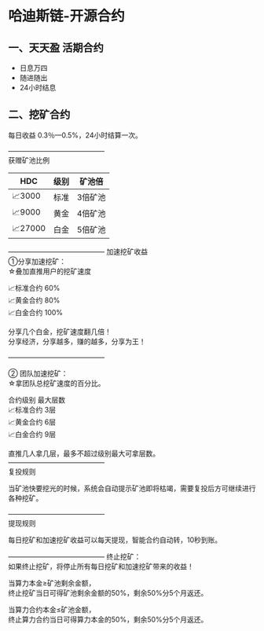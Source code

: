 # 哈迪斯链-开源合约

## 一、天天盈 活期合约

+ 日息万四
+ 随进随出
+ 24小时结息

## 二、挖矿合约

每日收益
0.3％—0.5%，24小时结算一次。

——————————————  
获赠矿池比例

|HDC|        级别 |   矿池倍
|--|--|--|
|📈3000   | 标准 |  3倍矿池
|📈9000  |  黄金 |  4倍矿池
|📈27000|  白金  | 5倍矿池

——————————————
加速挖矿收益  
①分享加速挖矿：  
☆叠加直推用户的挖矿速度  

📈标准合约      60%  
📈黄金合约      80%  
📈白金合约      100%  


分享几个白金，挖矿速度翻几倍！  
分享经济，分享越多，赚的越多，分享为王！  

——————————————

② 团队加速挖矿：  
☆拿团队总挖矿速度的百分比。  

合约级别     最大层数  
📈标准合约      3层  
📈黄金合约      6层  
📈白金合约      9层  

直推几人拿几层，最多不超过级别最大可拿层数。  
——————————————  
复投规则 

当矿池快要挖光的时候，系统会自动提示矿池即将枯竭，需要复投后方可继续进行各种挖矿。

——————————————  
提现规则 

每日挖矿和加速挖矿收益可以每天提现，智能合约自动转，10秒到账。

——————————————
终止挖矿：  
如果终止挖矿，将停止所有每日挖矿和加速挖矿带来的收益！

当算力本金≥矿池剩余金额，  
终止挖矿当日可得矿池剩余金额的50%，剩余50%分5个月返还。

当算力合约本金≤矿池金额，  
终止算力合约当日可得算力本金的50%，剩余50%分5个月返还。
